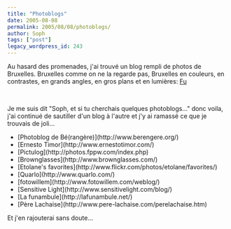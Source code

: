 ```yaml
---
title: "Photoblogs"
date: 2005-08-08
permalink: 2005/08/08/photoblogs/
author: Soph
tags: ["post"]
legacy_wordpress_id: 243
---
```


Au hasard des promenades, j'ai trouvé un blog rempli de photos de Bruxelles. Bruxelles comme on ne la regarde pas, Bruxelles en couleurs, en contrastes, en grands angles, en gros plans et en lumières: [Fu](http://fu.skynetblogs.be/)

<img src="https://64k.be/wp-content/uploads/2006/statue_et_hotel_de_ville.jpg" alt="" />

<!-- excerpt -->

<img src="https://64k.be/wp-content/uploads/2006/redred.jpg" alt="" />

Je me suis dit "Soph, et si tu cherchais quelques photoblogs..." donc voila, j'ai continué de sautiller d'un blog à l'autre et j'y ai ramassé ce que je trouvais de joli...

 <ul> <li>[Photoblog de Bé(rangère)](http://www.berengere.org/)</li> <li>[Ernesto Timor](http://www.ernestotimor.com/)</li> <li>[Pictulog](http://photos.fppw.com/index.php)</li> <li>[Brownglasses](http://www.brownglasses.com/)</li> <li>[Etolane's favorites](http://www.flickr.com/photos/etolane/favorites/)</li> <li>[Quarlo](http://www.quarlo.com/)</li> <li>[fotowillem](http://www.fotowillem.com/weblog/)</li> <li>[Sensitive Light](http://www.sensitivelight.com/blog/)</li> <li>[La funambule](http://lafunambule.net/)</li> <li>[Père Lachaise](http://www.pere-lachaise.com/perelachaise.htm)</li> </ul> 

Et j'en rajouterai sans doute...
